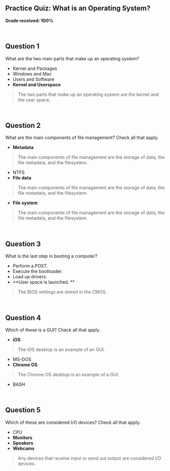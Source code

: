## Practice Quiz: What is an Operating System?

__Grade received: 100%__

<br>

## Question 1

What are the two main parts that make up an operating system?


* Kernel and Packages
* Windows and Mac
* Users and Software 
* **Kernel and Userspace**

> The two parts that make up an operating system are the kernel and the user space.

<br>

## Question 2

What are the main components of file management? Check all that apply.

* **Metadata**
> The main components of file management are the storage of data, the file metadata, and the filesystem.

* NTFS
* **File data**
> The main components of file management are the storage of data, the file metadata, and the filesystem.

* **File system**
> The main components of file management are the storage of data, the file metadata, and the filesystem.


<br>

## Question 3

What is the last step in booting a computer?

* Perform a POST. 
* Execute the bootloader. 
* Load up drivers. 
* **User space is launched. **

> The BIOS settings are stored in the CMOS.

<br>

## Question 4

Which of these is a GUI? Check all that apply. 


* **iOS**
> The iOS desktop is an example of an GUI. 
* MS-DOS 
* **Chrome OS**
> The Chrome OS desktop is an example of a GUI. 
* BASH

<br>

## Question 5

Which of these are considered I/O devices? Check all that apply.


* CPU 
* **Monitors**
* **Speakers** 
* **Webcams**

> Any devices that receive input or send out output are considered I/O devices.